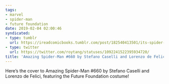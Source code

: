 ```yaml
---
tags:
- marvel
- spider-man
- future foundation
date: 2019-02-04 02:00:46
syndicated:
- type: tumblr
  url: https://ireadcomicbooks.tumblr.com/post/182540413501/its-spider-man-week-on-ireadcomicsbooks-heres
- type: twitter
  url: https://twitter.com/roytang/statuses/1092241522395934720/
title: 'Amazing Spider-Man #660 by Stefano Caselli and Lorenzo de Felici'
---
```


Here’s the cover to Amazing Spider-Man #660 by Stefano Caselli and Lorenzo de Felici, featuring the Future Foundation costume!